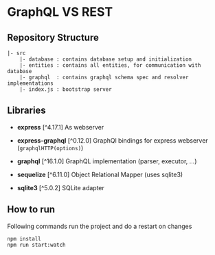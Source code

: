 # GraphQL VS REST

## Repository Structure

```
|- src
    |- database : contains database setup and initialization
    |- entities : contains all entities, for communication with database
    |- graphql  : contains graphql schema spec and resolver implementations
    |- index.js : bootstrap server
```

## Libraries

* **express** [^4.17.1]
As webserver

* **express-graphql** [^0.12.0]
GraphQl bindings for express webserver (`graphqlHTTP(options)`)

* **graphql** [^16.1.0]
GraphQL implementation (parser, executor, ...)

* **sequelize** [^6.11.0]
Object Relational Mapper (uses sqlite3)

* **sqlite3** [^5.0.2]
SQLite adapter

## How to run

Following commands run the project and do a restart on changes

```shell
npm install
npm run start:watch
```